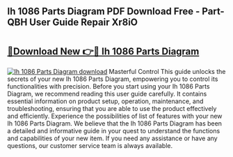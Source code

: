 ## Ih 1086 Parts Diagram PDF Download Free - Part-QBH User Guide Repair Xr8iO

# <h2><a href="http://dfjc9m.blite.top/?on=Ih+1086+Parts+Diagram">🔗Download New 👉🔴 Ih 1086 Parts Diagram</a></h2>

[![Ih 1086 Parts Diagram download](https://i.imgur.com/lujVjoI.png)](http://dfjc9m.blite.top/?on=Ih+1086+Parts+Diagram)
Masterful Control This guide unlocks the secrets of your new Ih 1086 Parts Diagram, empowering you to control its functionalities with precision. Before you start using your Ih 1086 Parts Diagram, we recommend reading this user guide carefully. It contains essential information on product setup, operation, maintenance, and troubleshooting, ensuring that you are able to use the product effectively and efficiently. Experience the possibilities of list of features with your new Ih 1086 Parts Diagram. We believe that the Ih 1086 Parts Diagram has been a detailed and informative guide in your quest to understand the functions and capabilities of your new item. If you need any assistance or have any questions, our customer service team is always available.
